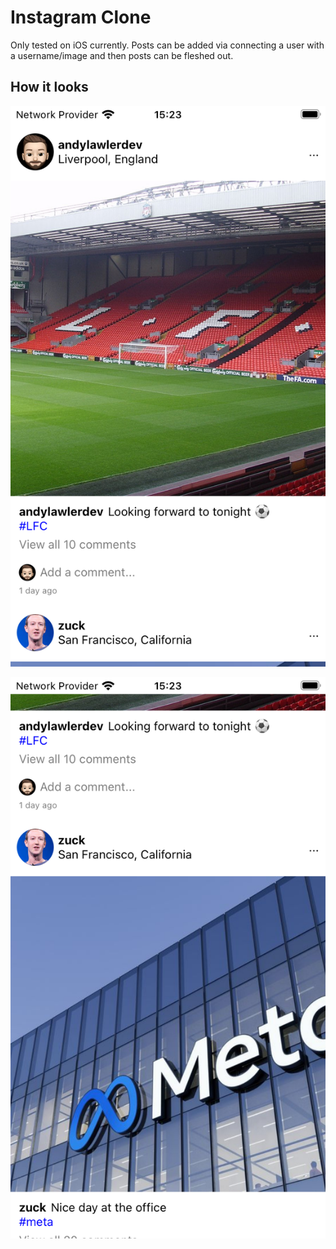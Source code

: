 # Instagram Clone

Only tested on iOS currently. Posts can be added via connecting a user with a username/image and then posts can be fleshed out.

## How it looks

![Example One](./Image1.png)

![Example Two](./Image2.png)
